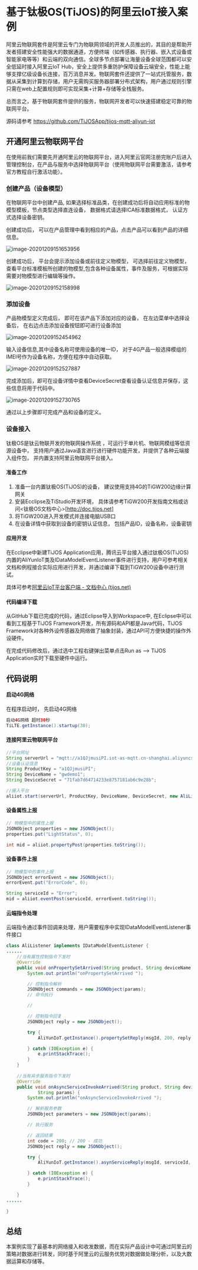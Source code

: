 # 基于钛极OS(TiJOS)的阿里云IoT接入案例

阿里云物联网套件是阿里云专门为物联网领域的开发人员推出的，其目的是帮助开发者搭建安全性能强大的数据通道，方便终端（如传感器、执行器、嵌入式设备或智能家电等等）和云端的双向通信。全球多节点部署让海量设备全球范围都可以安全低延时接入阿里云IoT Hub，安全上提供多重防护保障设备云端安全，性能上能够支撑亿级设备长连接，百万消息并发。物联网套件还提供了一站式托管服务，数据从采集到计算到存储，用户无需购买服务器部署分布式架构，用户通过规则引擎只需在web上配置规则即可实现采集+计算+存储等全栈服务。

总而言之，基于物联网套件提供的服务，物联网开发者可以快速搭建稳定可靠的物联网平台。

源码请参考 <https://github.com/TiJOSApp/tijos-mqtt-aliyun-iot>



## 开通阿里云物联网平台

在使用前我们需要先开通阿里云的物联网平台，进入阿里云官网注册完账户后进入管理控制台，在产品与服务中选择物联网平台（使用物联网平台需要激活，请参考官方教程自行激活功能）。

### 创建产品（设备模型）

在物联网平台中创建产品,  如果选择标准品类，在创建成功后将自动应用标准的物模型模板，节点类型选择直连设备， 数据格式请选择ICA标准数据格式， 认证方式选择设备密钥。

创建成功后， 可以在产品管理中看到相应的产品，点击产品可以看到产品的详细信息。

![image-20201209151653956](.\img\image-20201209151653956.png)

创建成功后， 平台会提示添加设备或前往定义物模型， 可选择前往定义物模型，查看平台标准模板所创建的物模型,包含各种设备属性，事件及服务，可根据实际需要对物模型进行编辑等操作。 

![image-20201209152158998](.\img\image-20201209152158998.png)



### 添加设备

产品物模型定义完成后， 即可在该产品下添加对应的设备， 在左边菜单中选择设备后， 在右边点击添加设备按钮即可进行设备添加

![image-20201209152454962](.\img\image-20201209152454962.png)

输入设备信息,其中设备名称可使用设备的唯一ID， 对于4G产品一般选择模组的IMEI号作为设备名称，方便在程序中自动获取。

![image-20201209152527887](.\img\image-20201209152527887.png)

完成添加后，即可在设备详情中查看DeviceSecret查看设备认证信息并保存，这些信息将用于代码中。

![image-20201209152730765](.\img\image-20201209152730765.png)

通过以上步骤即可完成产品和设备的定义。 



### 设备接入

钛极OS是钛云物联开发的物联网操作系统 ，可运行于单片机、物联网模组等低资源设备中， 支持用户通过Java语言进行进行硬件功能开发，并提供了各种云端接入组件包， 并内置支持阿里云物联网平台接入。 

#### 准备工作

1. 准备一台内置钛极OS(TiJOS)的设备， 建议使用支持4G的TiGW200边缘计算网关
2. 安装Ecclipse及TiStudio开发环境， 具体请参考TiGW200开发指南文档或访问<钛极OS文档中心>[http://doc.tijos.net]
3. 将TiGW200进入开发模式并连接电脑USB口
4. 在设备详情中获取到设备的密钥认证信息， 包括产品ID，设备名称，设备密钥

#### 应用开发

在Ecclipse中新建TiJOS Application应用，腾讯云平台接入通过钛极OS(TiJOS)内置的AliYunIoT类及IDataModelEventListener事件进行支持，用户可参考相关文档和例程接合实际应用进行开发，并通过编译下载到TiGW200设备中进行测试。 

具体可参考[阿里云IoT平台客户端 - 文档中心 (tijos.net)](http://doc.tijos.net/docstore/tijos-development-guide/tijos.framework.networkcenter.alibaba/)

#### 代码编译下载

从GitHub下载已完成的代码，通过Eclipse导入到Workspace中, 在Eclipse中可以看到工程基于TiJOS Framework开发，所有源码和API都是Java代码，TiJOS Framework对各种外设传感器及网络做了抽象封装，通过API可方便快捷的操作外设硬件。

在完成代码修改后，通过选中工程右键弹出菜单点击Run as --> TiJOS Application实时下载至硬件中运行。 



## 代码说明

#### 启动4G网络

在程序启动时， 先启动4G网络

```java
启动4G网络 超时30秒
TiLTE.getInstance().startup(30);
```

#### 连接阿里云物联网平台

```java
//平台网址
String serverUrl = "mqtt://a1QJjmusiPI.iot-as-mqtt.cn-shanghai.aliyuncs.com:443"; /* 阿里云平台上海站点的域名后缀 */
//设备认证信息
String ProductKey = "a1QJjmusiPI";
String DeviceName = "gwdemo1";
String DeviceSecret = "71fab7d64714233e8757181ab6c9e28b";

//接入平台
aliiot.start(serverUrl, ProductKey, DeviceName, DeviceSecret, new AliListener());

```

#### 设备属性上报

```java
// 物模型中的属性上报
JSONObject properties = new JSONObject();
properties.put("LightStatus", 0);

int mid = aliiot.propertyPost(properties.toString());
```

#### 设备事件上报

```java
// 物模型中的事件上报
JSONObject errorEvent = new JSONObject();
errorEvent.put("ErrorCode", 0);

String serviceId = "Error";
mid = aliiot.eventPost(serviceId, errorEvent.toString());
```



#### 云端指令处理

云端指令通过事件回调来处理，用户需要程序中实现IDataModelEventListener事件接口

```java
class AliListener implements IDataModelEventListener {
......
    //当有属性控制指令下发时
	@Override
	public void onPropertySetArrived(String product, String deviceName, long msgId, String params) {
		System.out.println("onPropertySetArrived ");

		// 控制指令解析
		JSONObject commands = new JSONObject(params);
		// 命令执行

		//

		// 控制指令回复
		JSONObject reply = new JSONObject();

		try {
			AliYunIoT.getInstance().propertySetReply(msgId, 200, reply.toString());

		} catch (IOException e) {
			e.printStackTrace();
		}
	}
    
    //当有异步服务指令下发时
	@Override
	public void onAsyncServiceInvokeArrived(String product, String deviceName, long msgId, String serviceId,
			String params) {
		System.out.println("onAsyncServiceInvokeArrived ");

		// 解析服务参数
		JSONObject parameters = new JSONObject(params);

		// 执行服务

		// 返回结果
		int code = 200; // 200 - 成功
		JSONObject reply = new JSONObject();

		try {
			AliYunIoT.getInstance().asynServiceReply(msgId, serviceId, code, reply.toString());

		} catch (IOException e) {
			e.printStackTrace();
		}

	}
......    
    
}
```



## 总结

本案例实现了最基本的网络接入和收发数据，而在实际产品设计中可通过阿里云的策略对数据进行转发，同时基于阿里云的云服务优势对数据做处理分析，以及大数据运算和存储等。
